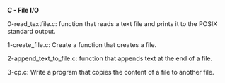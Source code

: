 **C - File I/O**

0-read_textfile.c: function that reads a text file and prints it to the POSIX standard output.

1-create_file.c: Create a function that creates a file.

2-append_text_to_file.c: function that appends text at the end of a file.

3-cp.c: Write a program that copies the content of a file to another file.
